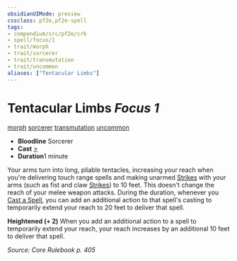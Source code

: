 ```yaml
---
obsidianUIMode: preview
cssclass: pf2e,pf2e-spell
tags:
- compendium/src/pf2e/crb
- spell/focus/1
- trait/morph
- trait/sorcerer
- trait/transmutation
- trait/uncommon
aliases: ["Tentacular Limbs"]
---
```

# Tentacular Limbs *Focus 1*   
[morph](../../rules/traits/morph.md)  [sorcerer](../../rules/traits/sorcerer.md)  [transmutation](../../rules/traits/transmutation.md)  [uncommon](../../rules/traits/uncommon.md)  

- **Bloodline** Sorcerer
- **Cast** [>](../../rules/core-rulebook/chapter-9-playing-the-game.md#Actions "Single Action") 
- **Duration**1 minute

Your arms turn into long, pliable tentacles, increasing your reach when you're delivering touch range spells and making unarmed [Strikes](../../rules/actions/strike.md) with your arms (such as fist and claw [Strikes](../../rules/actions/strike.md)) to 10 feet. This doesn't change the reach of your melee weapon attacks. During the duration, whenever you [Cast a Spell](../../rules/actions/cast-a-spell.md), you can add an additional action to that spell's casting to temporarily extend your reach to 20 feet to deliver that spell.

**Heightened (+ 2)** When you add an additional action to a spell to temporarily extend your reach, your reach increases by an additional 10 feet to deliver that spell.

*Source: Core Rulebook p. 405*